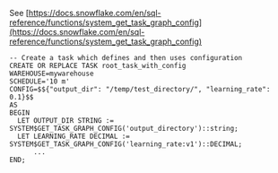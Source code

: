 See [https://docs.snowflake.com/en/sql-reference/functions/system_get_task_graph_config](https://docs.snowflake.com/en/sql-reference/functions/system_get_task_graph_config)
```
-- Create a task which defines and then uses configuration
CREATE OR REPLACE TASK root_task_with_config
WAREHOUSE=mywarehouse
SCHEDULE='10 m'
CONFIG=$${"output_dir": "/temp/test_directory/", "learning_rate": 0.1}$$
AS
BEGIN
  LET OUTPUT_DIR STRING := SYSTEM$GET_TASK_GRAPH_CONFIG('output_directory')::string;
  LET LEARNING_RATE DECIMAL := SYSTEM$GET_TASK_GRAPH_CONFIG('learning_rate:v1')::DECIMAL;
      ...
END;
```
